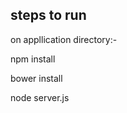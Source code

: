 


steps to run
--------------

on appllication directory:-

npm install

bower install

node server.js